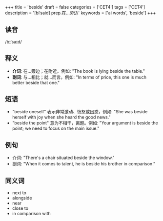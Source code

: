 +++
title = 'beside'
draft = false
categories = ['CET4']
tags = ['CET4']
description = '[biˈsaid] prep.在…旁边'
keywords = ['ai words', 'beside']
+++

## 读音
/bɪˈsaɪd/

## 释义
- **介词**: 在...旁边；在附近。例如: "The book is lying beside the table." 
- **副词**: 与...相比；就...而言。例如: "In terms of price, this one is much better beside that one."

## 短语
- "beside oneself" 表示非常激动、愤怒或困惑，例如: "She was beside herself with joy when she heard the good news."
- "beside the point" 意为不相干，离题。例如: "Your argument is beside the point; we need to focus on the main issue."

## 例句
- 介词: "There's a chair situated beside the window."
- 副词: "When it comes to talent, he is beside his brother in comparison."

## 同义词
- next to
- alongside
- near
- close to
- in comparison with
